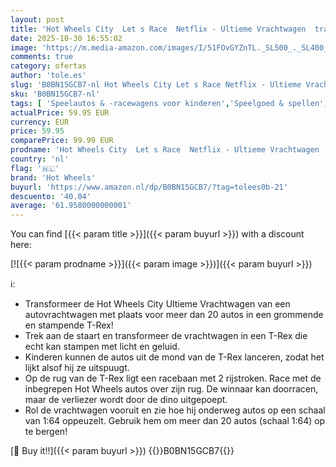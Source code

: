 ```yaml
---
layout: post
title: 'Hot Wheels City  Let s Race  Netflix - Ultieme Vrachtwagen  transformeert in stampende T-Rex met racebaan  licht en geluid  opbergkist voor speelgoed voor meer dan 20 auto s  schaal 1:64   HNG50'
date: 2025-10-30 16:55:02
image: 'https://m.media-amazon.com/images/I/51FOvGYZnTL._SL500_._SL400_.jpg'
comments: true
category: ofertas
author: 'tole.es'
slug: 'B0BN15GCB7-nl Hot Wheels City Let s Race Netflix - Ultieme Vrachtwagen...'
sku: 'B0BN15GCB7-nl'
tags: [ 'Speelautos & -racewagens voor kinderen','Speelgoed & spellen','Speelgoedvoertuigen','hot wheels','🇳🇱', ]
actualPrice: 59.95 EUR
currency: EUR
price: 59.95
comparePrice: 99.99 EUR
prodname: 'Hot Wheels City  Let s Race  Netflix - Ultieme Vrachtwagen  transformeert in stampende T-Rex met racebaan  licht en geluid  opbergkist voor speelgoed voor meer dan 20 auto s  schaal 1:64   HNG50'
country: 'nl'
flag: '🇳🇱'
brand: 'Hot Wheels'
buyurl: 'https://www.amazon.nl/dp/B0BN15GCB7/?tag=tolees0b-21'
descuento: '40.04'
average: '61.9580000000001'
---
```


You can find [{{< param title >}}]({{< param buyurl >}}) with a discount here:

[![{{< param prodname >}}]({{< param image >}})]({{< param buyurl >}})

ℹ️:

- Transformeer de Hot Wheels City Ultieme Vrachtwagen van een autovrachtwagen met plaats voor meer dan 20 autos in een grommende en stampende T-Rex!
- Trek aan de staart en transformeer de vrachtwagen in een T-Rex die echt kan stampen met licht en geluid.
- Kinderen kunnen de autos uit de mond van de T-Rex lanceren, zodat het lijkt alsof hij ze uitspuugt.
- Op de rug van de T-Rex ligt een racebaan met 2 rijstroken. Race met de inbegrepen Hot Wheels autos over zijn rug. De winnaar kan doorracen, maar de verliezer wordt door de dino uitgepoept.
- Rol de vrachtwagen vooruit en zie hoe hij onderweg autos op een schaal van 1:64 oppeuzelt. Gebruik hem om meer dan 20 autos (schaal 1:64) op te bergen!

[🛒 Buy it!!]({{< param buyurl >}})
{{<world>}}B0BN15GCB7{{</world>}}
